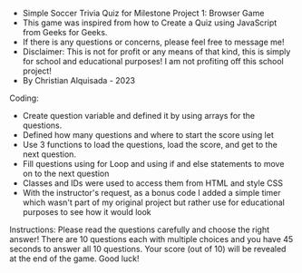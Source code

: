 - Simple Soccer Trivia Quiz for Milestone Project 1: Browser Game
- This game was inspired from how to Create a Quiz using JavaScript from Geeks for Geeks.
- If there is any questions or concerns, please feel free to message me!
- Disclaimer: This is not for profit or any means of that kind, this is simply for school and educational purposes! I am not profiting off this school project!
- By Christian Alquisada - 2023

Coding:
- Create question variable and defined it by using arrays for the questions.
- Defined how many questions and where to start the score using let
- Use 3 functions to load the questions, load the score, and get to the next question.
- Fill questions using for Loop and using if and else statements to move on to the next question
- Classes and IDs were used to access them from HTML and style CSS
- With the instructor's request, as a bonus code I added a simple timer which wasn't part of my original project but rather use for educational purposes to see how it would look

Instructions: Please read the questions carefully and choose the right answer! There are 10 questions each with multiple choices and you have 45 seconds to answer all 10 questions. Your score (out of 10) will be revealed at the end of the game. Good luck!